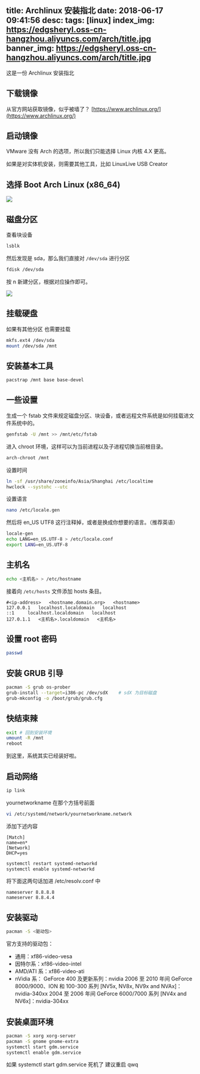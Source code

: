 title: Archlinux 安装指北
date: 2018-06-17 09:41:56
desc: 
tags: [linux] 
index_img: https://edgsheryl.oss-cn-hangzhou.aliyuncs.com/arch/title.jpg
banner_img: https://edgsheryl.oss-cn-hangzhou.aliyuncs.com/arch/title.jpg
---

这是一份 Archlinux 安装指北

<!-- more -->

## 下载镜像

从官方网站获取镜像，似乎被墙了？
[https://www.archlinux.org/](https://www.archlinux.org/)

## 启动镜像

VMware 没有 Arch 的选项，所以我们只能选择 Linux 内核 4.X 更高。

如果是对实体机安装，则需要其他工具，比如 LinuxLive USB Creator

## 选择 Boot Arch Linux (x86_64)

![](https://edgsheryl.oss-cn-hangzhou.aliyuncs.com/arch/QQ%E6%88%AA%E5%9B%BE20180617073025.png)

## 磁盘分区

查看块设备
```bash
lsblk
```

然后发现是 sda，那么我们直接对 `/dev/sda` 进行分区
```bash
fdisk /dev/sda
```

按 n 新建分区，根据对应操作即可。

![](https://edgsheryl.oss-cn-hangzhou.aliyuncs.com/arch/QQ%E6%88%AA%E5%9B%BE20180617074247.png)

## 挂载硬盘

如果有其他分区 也需要挂载
```bash
mkfs.ext4 /dev/sda
mount /dev/sda /mnt
```
## 安装基本工具

```bash
pacstrap /mnt base base-devel
```


## 一些设置

生成一个 fstab 文件来规定磁盘分区、块设备，或者远程文件系统是如何挂载进文件系统中的。
```bash
genfstab -U /mnt >> /mnt/etc/fstab
```

进入 chroot 环境，这样可以为当前进程以及子进程切换当前根目录。
```bash
arch-chroot /mnt
```

设置时间
```bash
ln -sf /usr/share/zoneinfo/Asia/Shanghai /etc/localtime
hwclock --systohc --utc
```

设置语言
```bash
nano /etc/locale.gen 
```
然后将 en_US UTF8 这行注释掉，或者是换成你想要的语言。（推荐英语）

```bash
locale-gen
echo LANG=en_US.UTF-8 > /etc/locale.conf
export LANG=en_US.UTF-8
```

## 主机名

```bash
echo <主机名> > /etc/hostname
```

接着向 `/etc/hosts` 文件添加 hosts 条目。

```text
#<ip-address>	<hostname.domain.org>	<hostname>
127.0.0.1	localhost.localdomain	localhost
::1		localhost.localdomain	localhost
127.0.1.1	<主机名>.localdomain	<主机名>
```

## 设置 root 密码

```bash
passwd
```

## 安装 GRUB 引导

```bash
pacman -S grub os-prober
grub-install --target=i386-pc /dev/sdX    # sdX 为目标磁盘
grub-mkconfig -o /boot/grub/grub.cfg
```

## 快结束辣

```bash
exit # 回到安装环境
umount -R /mnt
reboot
```

到这里，系统其实已经装好啦。

## 启动网络

```bash
ip link
```

yournetworkname 在那个方括号前面
```bash
vi /etc/systemd/network/yournetworkname.network
```

添加下述内容
```text
[Match]
name=en*
[Network]
DHCP=yes
```

```bash
systemctl restart systemd-networkd
systemctl enable systemd-networkd
```

将下面这两句话加进 /etc/resolv.conf 中

```text
nameserver 8.8.8.8
nameserver 8.8.4.4
```

## 安装驱动

```bash
pacman -S <驱动包>
```
官方支持的驱动包：
- 通用：xf86-video-vesa
- 因特尔系：xf86-video-intel
- AMD/ATI 系：xf86-video-ati
- nVidia 系：
	GeForce 400 及更新系列：nvidia
	2006 至 2010 年间 GeForce 8000/9000、ION 和 100-300 系列 [NV5x, NV8x, NV9x and NVAx]：nvidia-340xx
	2004 至 2006 年间 GeForce 6000/7000 系列 [NV4x and NV6x]：nvidia-304xx

## 安装桌面环境

```bash
pacman -S xorg xorg-server
pacman -S gnome gnome-extra
systemctl start gdm.service
systemctl enable gdm.service
```

如果 systemctl start gdm.service 死机了 建议重启 qwq
